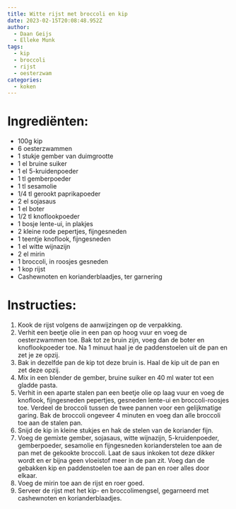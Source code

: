```yaml
---
title: Witte rijst met broccoli en kip
date: 2023-02-15T20:08:48.952Z
author:
  - Daan Geijs
  - Elleke Munk
tags:
  - kip
  - broccoli
  - rijst
  - oesterzwam
categories:
  - koken
---
```

# Ingrediënten:

* 100g kip
* 6 oesterzwammen
* 1 stukje gember van duimgrootte
* 1 el bruine suiker
* 1 el 5-kruidenpoeder
* 1 tl gemberpoeder
* 1 tl sesamolie
* 1/4 tl gerookt paprikapoeder
* 2 el sojasaus
* 1 el boter
* 1/2 tl knoflookpoeder
* 1 bosje lente-ui, in plakjes
* 2 kleine rode pepertjes, fijngesneden
* 1 teentje knoflook, fijngesneden
* 1 el witte wijnazijn
* 2 el mirin
* 1 broccoli, in roosjes gesneden
* 1 kop rijst
* Cashewnoten en korianderblaadjes, ter garnering

# Instructies:

1. Kook de rijst volgens de aanwijzingen op de verpakking.
2. Verhit een beetje olie in een pan op hoog vuur en voeg de oesterzwammen toe. Bak tot ze bruin zijn, voeg dan de boter en knoflookpoeder toe. Na 1 minuut haal je de paddenstoelen uit de pan en zet je ze opzij.
3. Bak in dezelfde pan de kip tot deze bruin is. Haal de kip uit de pan en zet deze opzij.
4. Mix in een blender de gember, bruine suiker en 40 ml water tot een gladde pasta.
5. Verhit in een aparte stalen pan een beetje olie op laag vuur en voeg de knoflook, fijngesneden pepertjes, gesneden lente-ui en broccoli-roosjes toe. Verdeel de broccoli tussen de twee pannen voor een gelijkmatige garing. Bak de broccoli ongeveer 4 minuten en voeg dan alle broccoli toe aan de stalen pan.
6. Snijd de kip in kleine stukjes en hak de stelen van de koriander fijn.
7. Voeg de gemixte gember, sojasaus, witte wijnazijn, 5-kruidenpoeder, gemberpoeder, sesamolie en fijngesneden korianderstelen toe aan de pan met de gekookte broccoli. Laat de saus inkoken tot deze dikker wordt en er bijna geen vloeistof meer in de pan zit. Voeg dan de gebakken kip en paddenstoelen toe aan de pan en roer alles door elkaar.
8. Voeg de mirin toe aan de rijst en roer goed.
9. Serveer de rijst met het kip- en broccolimengsel, gegarneerd met cashewnoten en korianderblaadjes.